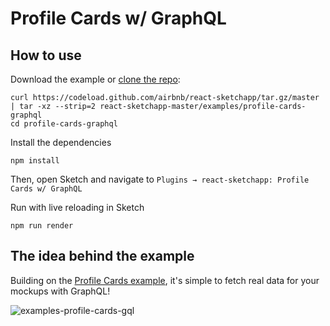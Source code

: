 # Profile Cards w/ GraphQL

## How to use
Download the example or [clone the repo](http://github.com/airbnb/react-sketchapp):
```
curl https://codeload.github.com/airbnb/react-sketchapp/tar.gz/master | tar -xz --strip=2 react-sketchapp-master/examples/profile-cards-graphql
cd profile-cards-graphql
```

Install the dependencies
```
npm install
```

Then, open Sketch and navigate to `Plugins → react-sketchapp: Profile Cards w/ GraphQL`

Run with live reloading in Sketch
```
npm run render
```

## The idea behind the example

Building on the [Profile Cards example](../profile-cards), it's simple to fetch real data for your mockups with GraphQL!

![examples-profile-cards-gql](https://cloud.githubusercontent.com/assets/591643/24778175/0dda21d8-1ade-11e7-9545-13b472263ff6.png)
